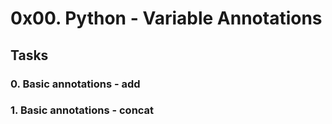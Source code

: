 # 0x00. Python - Variable Annotations

## Tasks

### 0. Basic annotations - add

### 1. Basic annotations - concat
